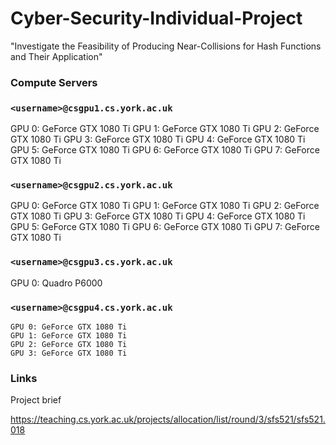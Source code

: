 # Cyber-Security-Individual-Project

"Investigate the Feasibility of Producing Near-Collisions for Hash Functions and Their Application"

### Compute Servers

### `<username>@csgpu1.cs.york.ac.uk`
GPU 0: GeForce GTX 1080 Ti
GPU 1: GeForce GTX 1080 Ti
GPU 2: GeForce GTX 1080 Ti
GPU 3: GeForce GTX 1080 Ti
GPU 4: GeForce GTX 1080 Ti
GPU 5: GeForce GTX 1080 Ti
GPU 6: GeForce GTX 1080 Ti
GPU 7: GeForce GTX 1080 Ti

### `<username>@csgpu2.cs.york.ac.uk`
GPU 0: GeForce GTX 1080 Ti
GPU 1: GeForce GTX 1080 Ti
GPU 2: GeForce GTX 1080 Ti
GPU 3: GeForce GTX 1080 Ti
GPU 4: GeForce GTX 1080 Ti
GPU 5: GeForce GTX 1080 Ti
GPU 6: GeForce GTX 1080 Ti
GPU 7: GeForce GTX 1080 Ti

### `<username>@csgpu3.cs.york.ac.uk`
GPU 0: Quadro P6000

### `<username>@csgpu4.cs.york.ac.uk`
```
GPU 0: GeForce GTX 1080 Ti
GPU 1: GeForce GTX 1080 Ti
GPU 2: GeForce GTX 1080 Ti
GPU 3: GeForce GTX 1080 Ti
```

### Links

Project brief

https://teaching.cs.york.ac.uk/projects/allocation/list/round/3/sfs521/sfs521.018
